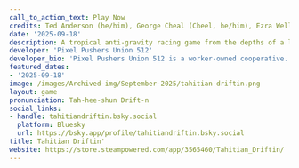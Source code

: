 ```yaml
---
call_to_action_text: Play Now
credits: Ted Anderson (he/him), George Cheal (Cheel, he/him), Ezra Weller (Ehz-rah Well-er, he/him)
date: '2025-09-18'
description: A tropical anti-gravity racing game from the depths of a long-lost arcade cabinet that will have you cruising through lush, remote Polynesian islands with a draft-based boost system that fosters tight-knit competition between players
developer: 'Pixel Pushers Union 512'
developer_bio: 'Pixel Pushers Union 512 is a worker-owned cooperative.  We produced the successful title, "Tonight We Riot" and operate on the principles of Shop Democracy, wherein every team member has a say and profits are split evenly across the board.'
featured_dates:
- '2025-09-18'
image: /images/Archived-img/September-2025/tahitian-driftin.png
layout: game
pronunciation: Tah-hee-shun Drift-n
social_links:
- handle: tahitiandriftin.bsky.social
  platform: Bluesky
  url: https://bsky.app/profile/tahitiandriftin.bsky.social
title: Tahitian Driftin'
website: https://store.steampowered.com/app/3565460/Tahitian_Driftin/
---
```

